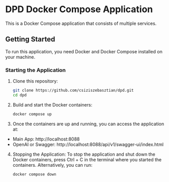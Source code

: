 # DPD Docker Compose Application

This is a Docker Compose application that consists of multiple services.

## Getting Started

To run this application, you need Docker and Docker Compose installed on your machine.

### Starting the Application

1. Clone this repository:
   ```bash
   git clone https://github.com/csiziszebasztian/dpd.git
   cd dpd
2. Build and start the Docker containers:
   ```bash
   docker compose up
3. Once the containers are up and running, you can access the application at:
- Main App: http://localhost:8088
- OpenAI or Swagger: http://localhost:8088/api/v1/swagger-ui/index.html
4. Stopping the Application:
To stop the application and shut down the Docker containers, press Ctrl + C in the terminal where you started the containers. Alternatively, you can run:
   ```bash
   docker compose down
